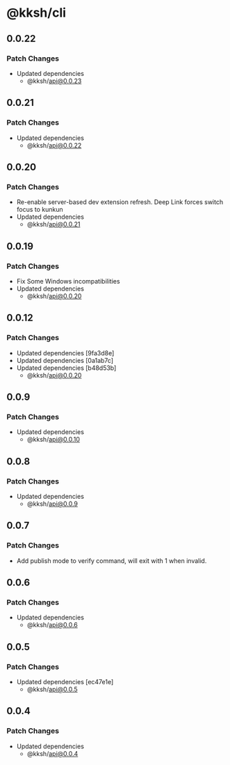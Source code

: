 # @kksh/cli

## 0.0.22

### Patch Changes

- Updated dependencies
  - @kksh/api@0.0.23

## 0.0.21

### Patch Changes

- Updated dependencies
  - @kksh/api@0.0.22

## 0.0.20

### Patch Changes

- Re-enable server-based dev extension refresh. Deep Link forces switch focus to kunkun
- Updated dependencies
  - @kksh/api@0.0.21

## 0.0.19

### Patch Changes

- Fix Some Windows incompatibilities
- Updated dependencies
  - @kksh/api@0.0.20

## 0.0.12

### Patch Changes

- Updated dependencies [9fa3d8e]
- Updated dependencies [0a1ab7c]
- Updated dependencies [b48d53b]
  - @kksh/api@0.0.20

## 0.0.9

### Patch Changes

- Updated dependencies
  - @kksh/api@0.0.10

## 0.0.8

### Patch Changes

- Updated dependencies
  - @kksh/api@0.0.9

## 0.0.7

### Patch Changes

- Add publish mode to verify command, will exit with 1 when invalid.

## 0.0.6

### Patch Changes

- Updated dependencies
  - @kksh/api@0.0.6

## 0.0.5

### Patch Changes

- Updated dependencies [ec47e1e]
  - @kksh/api@0.0.5

## 0.0.4

### Patch Changes

- Updated dependencies
  - @kksh/api@0.0.4
